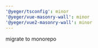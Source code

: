 ```yaml
---
'@yeger/tsconfig': minor
'@yeger/vue-masonry-wall': minor
'@yeger/vue2-masonry-wall': minor
---
```


migrate to monorepo
